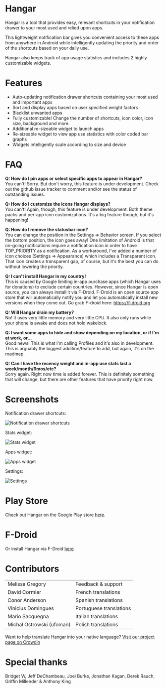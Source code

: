 Hangar
================

Hangar is a tool that provides easy, relevant shortcuts in your notification drawer to your most used and relied upon apps.

This lightweight notification bar gives you convenient access to these apps from anywhere in Android while intelligently updating the priority and order of the shortcuts based on your daily use.

Hangar also keeps track of app usage statistics and includes 2 highly customizable widgets.

Features
================

* Auto-updating notification drawer shortcuts containing your most used and important apps
* Sort and display apps based on user specified weight factors
* Blacklist unwanted apps
* Fully customizable!  Change the number of shortcuts, icon color, icon size, background and more.
* Additional re-sizeable widget to launch apps
* Re-sizeable widget to view app use statistics with color coded bar graphs
* Widgets intelligently scale according to size and device

FAQ
================

**Q: How do I pin apps or select specific apps to appear in Hangar?**  
You can't!  Sorry.  But don't worry, this feature is under development.  Check out the github issue tracker to comment and/or see the status of outstanding issues.

**Q: How do I customize the icons Hangar displays?**  
You can't!  Again, though, this feature is under development.  Both theme packs and per-app icon customizations.  It's a big feature though, but it's happening!

**Q: How do I remove the statusbar icon?**  
You can change the position in the Settings => Behavior screen. If you select the bottom position, the icon goes away!  One limitation of Android is that on-going notifications require a notification icon in order to have TOP_PRIORITY as a notification.  As a workaround, I've added a number of icon choices (Settings => Appearance) which includes a Transparent icon.  That icon creates a transparent gap, of course, but it's the best you can do without lowering the priority.

**Q: I can't install Hangar in my country!**  
This is caused by Google limiting in-app purchase apps (which Hangar uses for donations) to exclude certain countries.  However, since Hangar is open source, you can always install it via F-Droid.  F-Droid is an open source app store that will automatically notify you and let you automatically install new versions when they come out. Go grab F-droid here: https://f-droid.org

**Q: Will Hangar drain my battery?**  
No!  It uses very little memory and very little CPU.  It also only runs while your phone is awake and does not hold wakelock.

**Q: I want some apps to hide and show depending on my location, or if I'm at work, or...**  
Good news!  This is what I'm calling Profiles and it's also in development.  This is arguably the biggest addition/feature to add, but again, it's on the roadmap.

**Q: Can I have the recency weight and in-app use stats last a week/month/6mos/etc?**  
Sorry again.  Right now time is added forever.  This is definitely something that will change, but there are other features that have priority right now.

Screenshots
================

Notification drawer shortcuts:

  ![Notification drawer shortcuts](http://mimic.ca/~jeff/hangar/Hangar_1_notif.png)

Stats widget:

  ![Stats widget](http://mimic.ca/~jeff/hangar/Hangar_2_stats_widget.png)

Apps widget:

  ![Apps widget](http://mimic.ca/~jeff/hangar/Hangar_3_apps_widget.png)

Settings:

  ![Settings](http://mimic.ca/~jeff/hangar/Hangar_settings.png)

Play Store
================

Check out Hangar on the Google Play store [here](https://play.google.com/store/apps/details?id=ca.mimic.apphangar).

F-Droid
================

Or install Hangar via F-Droid [here](https://f-droid.org)

Contributors
================
<table>
  <tr>
    <td>
      Melissa Gregory
    </td><td>
    Feedback & support
    </td>
  </tr>
  <tr>
    <td>
      David Cormier 
    </td><td>
      French translations 
    </td>
  </tr>
  <tr>
    <td>
      Conor Anderson 
    </td><td>
      Spanish translations 
    </td>
  </tr>
  <tr>
    <td>
      Vinicius Domingues 
    </td><td>
      Portuguese translations 
    </td>
  </tr>
  <tr>
    <td>
      Mario Sacquegna 
    </td><td>
      Italian translations 
    </td>
  </tr>
  <tr>
    <td>
      Michał Ostrowski (ufoman) 
    </td><td>
      Polish translations 
    </td>
  </tr>
</table>

Want to help translate Hangar into your native language?  [Visit our project page on Crowdin](https://crowdin.net/project/hangar)

Special thanks
================
Bridget W, Jeff DeChambeau, Joel Burke, Jonathan Kagan, Derek Rauch, Griffin Millender &amp; Anthony King
